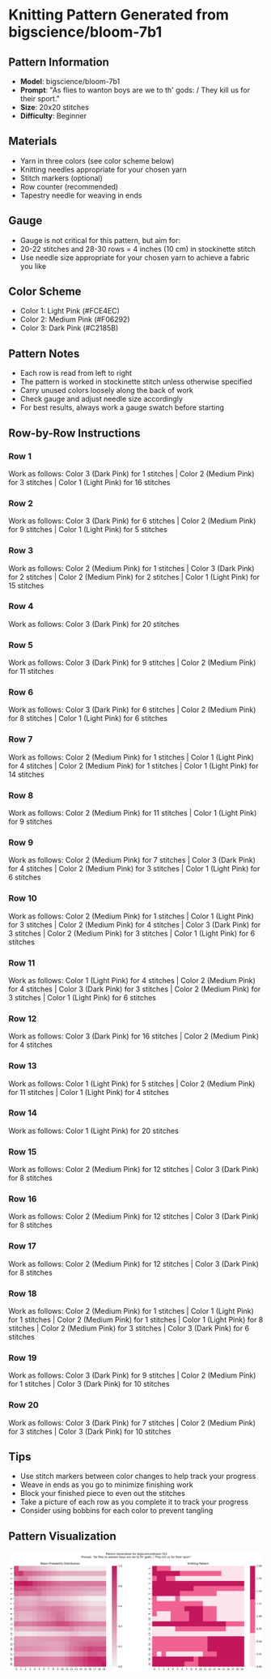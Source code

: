 # Knitting Pattern Generated from bigscience/bloom-7b1

## Pattern Information
- **Model**: bigscience/bloom-7b1
- **Prompt**: "As flies to wanton boys are we to th' gods: / They kill us for their sport."
- **Size**: 20x20 stitches
- **Difficulty**: Beginner

## Materials
- Yarn in three colors (see color scheme below)
- Knitting needles appropriate for your chosen yarn
- Stitch markers (optional)
- Row counter (recommended)
- Tapestry needle for weaving in ends

## Gauge
- Gauge is not critical for this pattern, but aim for:
- 20-22 stitches and 28-30 rows = 4 inches (10 cm) in stockinette stitch
- Use needle size appropriate for your chosen yarn to achieve a fabric you like

## Color Scheme
- Color 1: Light Pink (#FCE4EC)
- Color 2: Medium Pink (#F06292)
- Color 3: Dark Pink (#C2185B)

## Pattern Notes
- Each row is read from left to right
- The pattern is worked in stockinette stitch unless otherwise specified
- Carry unused colors loosely along the back of work
- Check gauge and adjust needle size accordingly
- For best results, always work a gauge swatch before starting

## Row-by-Row Instructions

### Row 1
Work as follows: Color 3 (Dark Pink) for 1 stitches | Color 2 (Medium Pink) for 3 stitches | Color 1 (Light Pink) for 16 stitches

### Row 2
Work as follows: Color 3 (Dark Pink) for 6 stitches | Color 2 (Medium Pink) for 9 stitches | Color 1 (Light Pink) for 5 stitches

### Row 3
Work as follows: Color 2 (Medium Pink) for 1 stitches | Color 3 (Dark Pink) for 2 stitches | Color 2 (Medium Pink) for 2 stitches | Color 1 (Light Pink) for 15 stitches

### Row 4
Work as follows: Color 3 (Dark Pink) for 20 stitches

### Row 5
Work as follows: Color 3 (Dark Pink) for 9 stitches | Color 2 (Medium Pink) for 11 stitches

### Row 6
Work as follows: Color 3 (Dark Pink) for 6 stitches | Color 2 (Medium Pink) for 8 stitches | Color 1 (Light Pink) for 6 stitches

### Row 7
Work as follows: Color 2 (Medium Pink) for 1 stitches | Color 1 (Light Pink) for 4 stitches | Color 2 (Medium Pink) for 1 stitches | Color 1 (Light Pink) for 14 stitches

### Row 8
Work as follows: Color 2 (Medium Pink) for 11 stitches | Color 1 (Light Pink) for 9 stitches

### Row 9
Work as follows: Color 2 (Medium Pink) for 7 stitches | Color 3 (Dark Pink) for 4 stitches | Color 2 (Medium Pink) for 3 stitches | Color 1 (Light Pink) for 6 stitches

### Row 10
Work as follows: Color 2 (Medium Pink) for 1 stitches | Color 1 (Light Pink) for 3 stitches | Color 2 (Medium Pink) for 4 stitches | Color 3 (Dark Pink) for 3 stitches | Color 2 (Medium Pink) for 3 stitches | Color 1 (Light Pink) for 6 stitches

### Row 11
Work as follows: Color 1 (Light Pink) for 4 stitches | Color 2 (Medium Pink) for 4 stitches | Color 3 (Dark Pink) for 3 stitches | Color 2 (Medium Pink) for 3 stitches | Color 1 (Light Pink) for 6 stitches

### Row 12
Work as follows: Color 3 (Dark Pink) for 16 stitches | Color 2 (Medium Pink) for 4 stitches

### Row 13
Work as follows: Color 1 (Light Pink) for 5 stitches | Color 2 (Medium Pink) for 11 stitches | Color 1 (Light Pink) for 4 stitches

### Row 14
Work as follows: Color 1 (Light Pink) for 20 stitches

### Row 15
Work as follows: Color 2 (Medium Pink) for 12 stitches | Color 3 (Dark Pink) for 8 stitches

### Row 16
Work as follows: Color 2 (Medium Pink) for 12 stitches | Color 3 (Dark Pink) for 8 stitches

### Row 17
Work as follows: Color 2 (Medium Pink) for 12 stitches | Color 3 (Dark Pink) for 8 stitches

### Row 18
Work as follows: Color 2 (Medium Pink) for 1 stitches | Color 1 (Light Pink) for 1 stitches | Color 2 (Medium Pink) for 1 stitches | Color 1 (Light Pink) for 8 stitches | Color 2 (Medium Pink) for 3 stitches | Color 3 (Dark Pink) for 6 stitches

### Row 19
Work as follows: Color 3 (Dark Pink) for 9 stitches | Color 2 (Medium Pink) for 1 stitches | Color 3 (Dark Pink) for 10 stitches

### Row 20
Work as follows: Color 3 (Dark Pink) for 7 stitches | Color 2 (Medium Pink) for 3 stitches | Color 3 (Dark Pink) for 10 stitches

## Tips
- Use stitch markers between color changes to help track your progress
- Weave in ends as you go to minimize finishing work
- Block your finished piece to even out the stitches
- Take a picture of each row as you complete it to track your progress
- Consider using bobbins for each color to prevent tangling

## Pattern Visualization
![Pattern Visualization](pattern_bloom_7b1_As_flies_to_wanton_b.png)